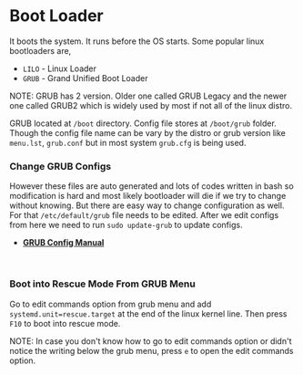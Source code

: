 # Boot Loader
It boots the system. It runs before the OS starts. Some popular linux bootloaders are,
- `LILO` - Linux Loader
- `GRUB` - Grand Unified Boot Loader

NOTE: GRUB  has 2 version. Older one called GRUB Legacy and the newer one called GRUB2 which is widely used by most if not all of the linux distro.

GRUB located at `/boot` directory. Config file stores at `/boot/grub` folder. Though the config file name can be vary by the distro or grub version like `menu.lst`, `grub.conf` but in most system `grub.cfg` is being used. 
<br>

### Change GRUB Configs
However these files are auto generated and lots of codes written in bash so modification is hard  and most likely bootloader will die if we try to change without knowing. But there are easy way to change configuration as well. For that `/etc/default/grub` file needs to be edited. After we edit configs from here we need to run `sudo update-grub` to update configs.
- **[GRUB Config Manual](https://www.gnu.org/software/grub/manual/grub/grub.html#Simple-configuration)**
<br>

### Boot into Rescue Mode From GRUB Menu
Go to edit commands option from grub menu and add `systemd.unit=rescue.target` at the end of the linux kernel line. Then press `F10` to boot into rescue mode.

NOTE: In case you don't know how to go to edit commands option or didn't notice the writing below the grub menu, press `e` to open the edit commands option.